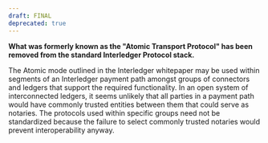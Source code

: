 ```yaml
---
draft: FINAL
deprecated: true
---
```

**What was formerly known as the "Atomic Transport Protocol" has been removed from the standard Interledger Protocol stack.**

The Atomic mode outlined in the Interledger whitepaper may be used within segments of an Interledger payment path amongst groups of connectors and ledgers that support the required functionality. In an open system of interconnected ledgers, it seems unlikely that all parties in a payment path would have commonly trusted entities between them that could serve as notaries. The protocols used within specific groups need not be standardized because the failure to select commonly trusted notaries would prevent interoperability anyway.
